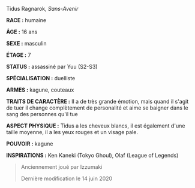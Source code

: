 Tidus Ragnarok, *Sans-Avenir*

**RACE :** humaine

**ÂGE :** 16 ans

**SEXE :** masculin

**ÉTAGE :** 7

**STATUS :** assassiné par Yuu (S2-S3)

**SPÉCIALISATION :** duelliste

**ARMES :** kagune, couteaux

**TRAITS DE CARACTÈRE :** Il a de très grande émotion, mais quand il s'agit de tuer il change complètement de personalité et aime se baigner dans le sang des personnes qu'il tue

**ASPECT PHYSIQUE :** Tidus a les cheveux blancs, il est également d'une taille moyenne, il a les yeux rouges et un visage pale.

**POUVOIR :** kagune

**INSPIRATIONS :** Ken Kaneki (Tokyo Ghoul), Olaf (League of Legends)

> Anciennement joué par Izzumaki
> 
> Dernière modification le 14 juin 2020
